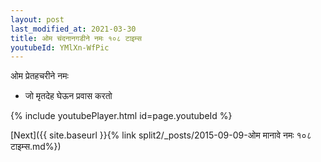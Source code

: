 ```yaml
---
layout: post
last_modified_at: 2021-03-30
title: ओम चंदनानगडीने नमः १०८ टाइम्स
youtubeId: YMlXn-WfPic
---
```

 
 
 ओम प्रेतहचरीने नमः  
 
 -  जो मृतदेह घेऊन प्रवास करतो 
 
  
 
  
 
 
 
 
 
 


{% include youtubePlayer.html id=page.youtubeId %}
 
[Next]({{ site.baseurl }}{% link  split2/_posts/2015-09-09-ओम मानावे नमः १०८ टाइम्स.md%})
 
